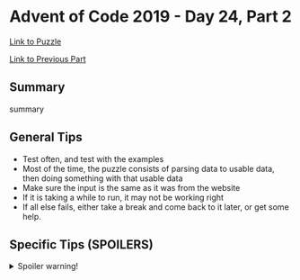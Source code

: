 # Advent of Code 2019 - Day 24, Part 2

[Link to Puzzle](https://adventofcode.com/2019/day/24#part2)

[Link to Previous Part](https://github.com/CodingAP/unofficial-aoc-syllabus/blob/main/years/2019/day24/part1.md)

## Summary
summary

## General Tips
- Test often, and test with the examples
- Most of the time, the puzzle consists of parsing data to usable data, then doing something with that usable data
- Make sure the input is the same as it was from the website
- If it is taking a while to run, it may not be working right
- If all else fails, either take a break and come back to it later, or get some help.

## Specific Tips (SPOILERS)
<details> <summary>Spoiler warning!</summary>

specific tips

</details>